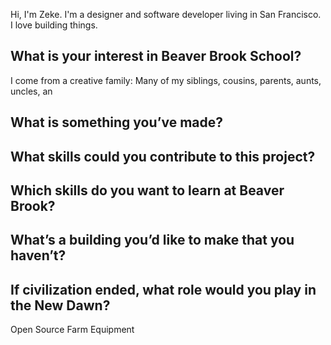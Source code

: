 Hi, I'm Zeke. I'm a designer and software developer living in San Francisco. I love building things.

## What is your interest in Beaver Brook School?

I come from a creative family: Many of my siblings, cousins, parents, aunts, uncles, an

## What is something you’ve made?

## What skills could you contribute to this project?

## Which skills do you want to learn at Beaver Brook?

## What’s a building you’d like to make that you haven’t?

## If civilization ended, what role would you play in the New Dawn?

Open Source Farm Equipment


